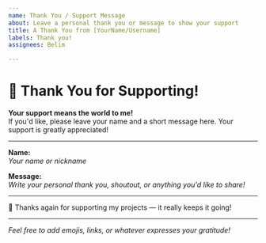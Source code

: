 ```yaml
---
name: Thank You / Support Message
about: Leave a personal thank you or message to show your support
title: A Thank You from [YourName/Username]
labels: Thank you!
assignees: Belim

---
```


# 🙏 Thank You for Supporting!

**Your support means the world to me!**  
If you'd like, please leave your name and a short message here. Your support is greatly appreciated!

---

**Name:**  
*Your name or nickname*

**Message:**  
*Write your personal thank you, shoutout, or anything you'd like to share!*

---

🌟 Thanks again for supporting my projects — it really keeps it going!

---

*Feel free to add emojis, links, or whatever expresses your gratitude!*
